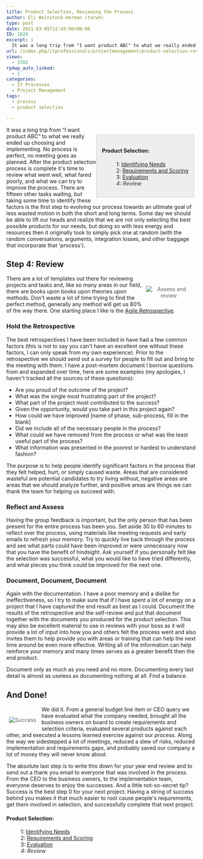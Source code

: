 ```yaml
---
title: Product Selection, Reviewing the Process
author: Eli Weinstock-Herman (tarwn)
type: post
date: 2011-03-05T12:43:00+00:00
ID: 1020
excerpt: |
  It was a long trip from "I want product ABC" to what we really ended up choosing and implementing. No process is perfect, no meeting goes as planned. After the product selection process is complete it's time to review what went well, what fared poorly, and what we can try to improve the process. There are fifteen other tasks waiting, but taking some time to identify these factors is the first step to evolving our process towards an ultimate goal of less wasted motion in both the short and long terms.
url: /index.php/itprofessionals/projectmanagement/product-selection-reviewing-the-process/
views:
  - 3782
rp4wp_auto_linked:
  - 1
categories:
  - IT Processes
  - Project Management
tags:
  - process
  - product selection

---
```

<div style="background-color: #eeeeee; padding: 1em; margin: 1.5em .5em 0em 0em; border: 1px solid #CCCCCC; float: right">
  <h4>
    Product Selection:
  </h4>
  
  <ul style="margin-left: 1em; list-style-type: none; ">
    <li>
      1: <a href="/index.php/itprofessionals/projectmanagement/product-selection-identifying-needs" title="Read the first entry">Identifying Needs</a>
    </li>
    <li>
      2: <a href="/index.php/itprofessionals/projectmanagement/product-selection-requirements-and-scoring" title="Read the 2nd entry">Requirements and Scoring</a>
    </li>
    <li>
      3: <a href="/index.php/itprofessionals/projectmanagement/product-selection-evaluation" title="Read the 3rd entry">Evaluation</a>
    </li>
    <li style="color: #666666; font-style: italic; font-weight: bold">
      4: Review
    </li>
  </ul>
</div>

It was a long trip from “I want product ABC” to what we really ended up choosing and implementing. No process is perfect, no meeting goes as planned. After the product selection process is complete it's time to review what went well, what fared poorly, and what we can try to improve the process. There are fifteen other tasks waiting, but taking some time to identify these factors is the first step to evolving our process towards an ultimate goal of less wasted motion in both the short and long terms. Some day we should be able to lift our heads and realize that we are not only selecting the best possible products for our needs, but doing so with less energy and resources then it originally took to simply pick one at random (with the random conversations, arguments, integration losses, and other baggage that incorporate that 'process').

## Step 4: Review 

<div style="margin: 1.5em .5em .5em 0; padding: .5em; color: #666666; text-align: center; float: right;">
  <img src="http://www.tiernok.com/LTDBlog/ThinkingGuy.jpg" title="Assess and review" style="max-width: 120px" />
</div>

There are a lot of templates out there for reviewing projects and tasks and, like so many areas in our field, there are books upon books upon theories upon methods. Don't waste a lot of time trying to find the perfect method, generally any method will get us 80% of the way there. One starting place I like is the [Agile Retrospective][1].

### Hold the Retrospective

The best retrospectives I have been included in have had a few common factors (this is not to say you can't have an excellent one without these factors, I can only speak from my own experience). Prior to the retrospective we should send out a survey for people to fill out and bring to the meeting with them. I have a post-mortem document I borrow questions from and expanded over time, here are some examples (my apologies, I haven't tracked all the sources of these questions):

  * Are you proud of the outcome of the project?
  * What was the single most frustrating part of the project?
  * What part of the project most contributed to the success?
  * Given the opportunity, would you take part in this project again?
  * How could we have improved [name of phase, sub-process, fill in the blank]
  * Did we include all of the necessary people in the process?
  * What could we have removed from the process or what was the least useful part of the process?
  * What information was presented in the poorest or hardest to understand fashion?

The purpose is to help people identify significant factors in the process that they felt helped, hurt, or simply caused waste. Areas that are considered wasteful are potential candidates to try living without, negative areas are areas that we should analyze further, and positive areas are things we can thank the team for helping us succeed with.

### Reflect and Assess

Having the group feedback is important, but the only person that has been present for the entire process has been you. Set aside 30 to 60 minutes to reflect over the process, using materials like meeting requests and early emails to refresh your memory. Try to quickly live back through the process and see what parts could have been improved or were unnecessary now that you have the benefit of hindsight. Ask yourself if you personally felt like the selection was successful, what you would like to have tried differently, and what pieces you think could be improved for the next one.

### Document, Document, Document

Again with the documentation. I have a poor memory and a dislike for ineffectiveness, so I try to make sure that if I have spent a lot of energy on a project that I have captured the end result as best as I could. Document the results of the retrospective and the self-review and put that document together with the documents you produced for the product selection. This may also be excellent material to use in reviews with your boss as it will provide a lot of input into how you and others felt the process went and also invites them to help provide you with areas or training that can help the next time around be even more effective. Writing all of the information can help reinforce your memory and many times serves as a greater benefit then the end product.

Document only as much as you need and no more. Documenting every last detail is almost as useless as documenting nothing at all. Find a balance.

## And Done! 

<div style="margin: 1.5em .5em .5em 0; padding: .5em; color: #666666; text-align: center; float: left;">
  <img src="http://www.tiernok.com/LTDBlog/success.jpg" title="Success" style="max-width: 120px" />
</div>

We did it. From a general budget line item or CEO query we have evaluated what the company needed, brought all the business owners on board to create requirements and selection criteria, evaluated several products against each other, and executed a lessons learned exercise against our process. Along the way we sidestepped a lot of meetings, reduced a slew of risks, reduced implementation and requirements gaps, and probably saved our company a lot of money they will never know about. 

The absolute last step is to write this down for your year end review and to send out a thank you email to everyone that was involved in the process. From the CEO to the business owners, to the implementation team, everyone deserves to enjoy the successes. And a little not-so-secret tip? Success is the best step 0 for your next project. Having a string of success behind you makes it that much easier to root cause people's requirements, get them involved in selection, and successfully complete that next project.

#### Product Selection:

<ul style="margin-left: 1em; list-style-type: none; ">
  <li>
    1: <a href="/index.php/ITProfessionals/ITProcesses/product-selection-identifying-needs" title="Read the first entry">Identifying Needs</a>
  </li>
  <li>
    2: <a href="/index.php/ITProfessionals/ITProcesses/product-selection-requirements-and-scoring" title="Read the 2nd entry">Requirements and Scoring</a>
  </li>
  <li>
    3: <a href="/index.php/ITProfessionals/ITProcesses/product-selection-evaluation" title="Read the 3rd entry">Evaluation</a>
  </li>
  <li style="color: #666666; font-style: italic; font-weight: bold">
    4: Review
  </li>
</ul>

 [1]: http://www.infoq.com/news/2009/09/key-elements-agile-retrospective "Agile Retrospectives on InfoQ"